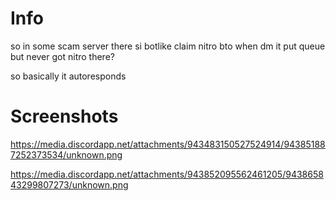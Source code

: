 # Info

so in some scam server there si botlike claim nitro bto
when dm it put queue but never got nitro there?

so basically it autoresponds 

# Screenshots
https://media.discordapp.net/attachments/943483150527524914/943851887252373534/unknown.png

https://media.discordapp.net/attachments/943852095562461205/943865843299807273/unknown.png
